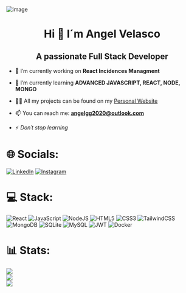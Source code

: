 ![image](https://github.com/AngelVelasco1/AngelVelasco1/assets/82744167/99099eae-2bfb-4d2a-aaad-21e501e9ee5e)
<h1 align="center">Hi 👋 I´m Angel Velasco</h1>
<h2 align="center">A passionate Full Stack Developer</h2>


- 🔭 I’m currently working on **React Incidences Managment**

- 🌱 I’m currently learning **ADVANCED JAVASCRIPT, REACT, NODE, MONGO**

- 👨‍💻 All my projects can be found on my <a href="https://angel-velasco.vercel.app/">Personal Website</a>

- 📫 You can reach me: **angelgg2020@outlook.com**

- ⚡ _Don´t stop learning_



# 🌐 Socials:
[![LinkedIn](https://img.shields.io/badge/LinkedIn-%230077B5.svg?logo=linkedin&logoColor=white)](https://linkedin.com/in/angel-velascoo) 
[![Instagram](https://img.shields.io/badge/Instagram-%23E4405F.svg?logo=Instagram&logoColor=white)](https://instagram.com/angel_velascog)


# 💻 Stack:
![React](https://img.shields.io/badge/react-%2320232a.svg?style=for-the-badge&logo=react&logoColor=%2361DAFB) ![JavaScript](https://img.shields.io/badge/javascript-%23323330.svg?style=for-the-badge&logo=javascript&logoColor=%23F7DF1E) ![NodeJS](https://img.shields.io/badge/node.js-6DA55F?style=for-the-badge&logo=node.js&logoColor=white)
 ![HTML5](https://img.shields.io/badge/html5-%23E34F26.svg?style=for-the-badge&logo=html5&logoColor=white) ![CSS3](https://img.shields.io/badge/css3-%231572B6.svg?style=for-the-badge&logo=css3&logoColor=white) ![TailwindCSS](https://img.shields.io/badge/tailwindcss-%2338B2AC.svg?style=for-the-badge&logo=tailwind-css&logoColor=white) ![MongoDB](https://img.shields.io/badge/MongoDB-%234ea94b.svg?style=for-the-badge&logo=mongodb&logoColor=white) ![SQLite](https://img.shields.io/badge/sqlite-%2307405e.svg?style=for-the-badge&logo=sqlite&logoColor=white) ![MySQL](https://img.shields.io/badge/mysql-%2300000f.svg?style=for-the-badge&logo=mysql&logoColor=white) ![JWT](https://img.shields.io/badge/JWT-black?style=for-the-badge&logo=JSON%20web%20tokens) ![Docker](https://img.shields.io/badge/docker-%230db7ed.svg?style=for-the-badge&logo=docker&logoColor=white) 
# 📊 Stats:
![](https://github-readme-stats.vercel.app/api?username=AngelVelasco1&theme=tokyonight&hide_border=true&include_all_commits=false&count_private=false)<br/>
![](https://github-readme-streak-stats.herokuapp.com/?user=AngelVelasco1&theme=tokyonight&hide_border=true)<br/>
![](https://github-readme-stats.vercel.app/api/top-langs/?username=AngelVelasco1&theme=tokyonight&hide_border=true&include_all_commits=false&count_private=false&layout=compact)
